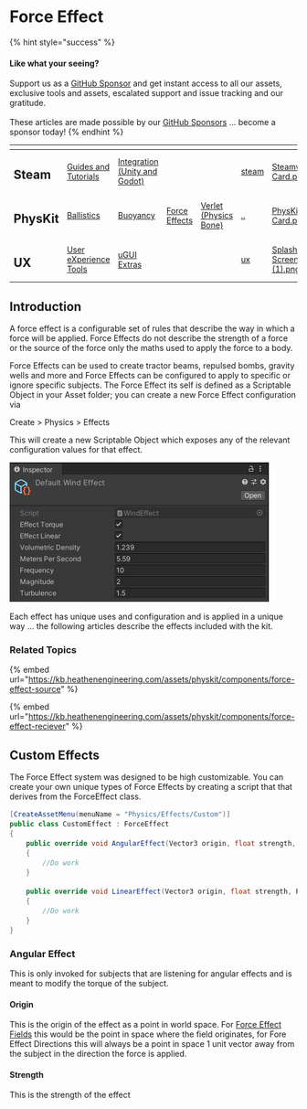 # Force Effect

{% hint style="success" %}
#### Like what your seeing?

Support us as a [GitHub Sponsor](../../../../become-a-sponsor/) and get instant access to all our assets, exclusive tools and assets, escalated support and issue tracking and our gratitude.\
\
These articles are made possible by our [GitHub Sponsors](../../../../become-a-sponsor/) ... become a sponsor today!
{% endhint %}

<table data-view="cards"><thead><tr><th></th><th></th><th></th><th></th><th></th><th data-hidden data-card-target data-type="content-ref"></th><th data-hidden data-card-cover data-type="files"></th></tr></thead><tbody><tr><td><h2>Steam</h2></td><td><a href="../../../../company/steam/">Guides and Tutorials</a></td><td><a href="../../../steamworks/">Integration (Unity and Godot)</a></td><td></td><td></td><td><a href="../../../../company/steam/">steam</a></td><td><a href="../../../../.gitbook/assets/Steamworks Card.png">Steamworks Card.png</a></td></tr><tr><td><h2>PhysKit</h2></td><td><a href="../../learning/sample-scenes/fantasy-style-ballistic-simulation.md">Ballistics</a></td><td><a href="../../learning/sample-scenes/1-buoyancy-example.md">Buoyancy</a></td><td><a href="../../learning/sample-scenes/1-force-effect-fields.md">Force Effects</a></td><td><a href="../../learning/sample-scenes/2-verlet-spring-skinned-mesh.md">Verlet (Physics Bone)</a></td><td><a href="../../">..</a></td><td><a href="../../../../.gitbook/assets/PhysKit Card.png">PhysKit Card.png</a></td></tr><tr><td><h2>UX</h2></td><td><a href="../../../ux/learning/core-concepts/">User eXperience Tools</a></td><td><a href="../../../ux/learning/ugui-extras/">uGUI Extras</a></td><td></td><td></td><td><a href="../../../ux/">ux</a></td><td><a href="../../../../.gitbook/assets/Splash Screen (1).png">Splash Screen (1).png</a></td></tr></tbody></table>

## Introduction

A force effect is a configurable set of rules that describe the way in which a force will be applied. Force Effects do not describe the strength of a force or the source of the force only the maths used to apply the force to a body.

Force Effects can be used to create tractor beams, repulsed bombs, gravity wells and more and Force Effects can be configured to apply to specific or ignore specific subjects. The Force Effect its self is defined as a Scriptable Object in your Asset folder; you can create a new Force Effect configuration via

Create > Physics > Effects

This will create a new Scriptable Object which exposes any of the relevant configuration values for that effect.

![An example of a wind effect](<../../../../.gitbook/assets/image (158) (1).png>)

Each effect has unique uses and configuration and is applied in a unique way ... the following articles describe the effects included with the kit.

### Related Topics

{% embed url="https://kb.heathenengineering.com/assets/physkit/components/force-effect-source" %}

{% embed url="https://kb.heathenengineering.com/assets/physkit/components/force-effect-reciever" %}

## Custom Effects

The Force Effect system was designed to be high customizable. You can create your own unique types of Force Effects by creating a script that that derives from the ForceEffect class.

```csharp
[CreateAssetMenu(menuName = "Physics/Effects/Custom")]
public class CustomEffect : ForceEffect
{
    public override void AngularEffect(Vector3 origin, float strength, PhysicsData subject)
    {
        //Do work
    }
    
    public override void LinearEffect(Vector3 origin, float strength, PhysicsData subject)
    {
        //Do work
    }
}
```

### Angular Effect

This is only invoked for subjects that are listening for angular effects and is meant to modify the torque of the subject.

#### Origin

This is the origin of the effect as a point in world space. For [Force Effect Fields](../../components/force-effect-source/force-effect-field.md) this would be the point in space where the field originates, for Fore Effect Directions this will always be a point in space 1 unit vector away from the subject in the direction the force is applied.

#### Strength

This is the strength of the effect
